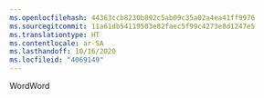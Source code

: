 ```yaml
---
ms.openlocfilehash: 44363ccb8230b892c5ab09c35a02a4ea41ff9976
ms.sourcegitcommit: 11a61db54119503e82faec5f99c4273e8d1247e5
ms.translationtype: HT
ms.contentlocale: ar-SA
ms.lasthandoff: 10/16/2020
ms.locfileid: "4069149"
---
```

<span data-ttu-id="a773d-101">Word</span><span class="sxs-lookup"><span data-stu-id="a773d-101">Word</span></span>